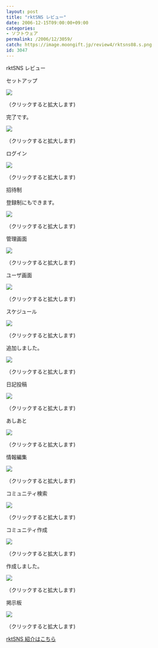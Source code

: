 ```yaml
---
layout: post
title: "rktSNS レビュー"
date: 2006-12-15T09:00:00+09:00
categories:
- ソフトウェア
permalink: /2006/12/3059/
catch: https://image.moongift.jp/review4/rktsns08.s.png
id: 3047
---
```

rktSNS レビュー  
<!--more-->

セットアップ

  

[![](https://image.moongift.jp/review4/rktsns01.s.png)](https://image.moongift.jp/review4/rktsns01.png)  
  
（クリックすると拡大します)

  

完了です。

  

[![](https://image.moongift.jp/review4/rktsns02.s.png)](https://image.moongift.jp/review4/rktsns02.png)  
  
（クリックすると拡大します)

  

ログイン

  

[![](https://image.moongift.jp/review4/rktsns03.s.png)](https://image.moongift.jp/review4/rktsns03.png)  
  
（クリックすると拡大します)

  

招待制

  

登録制にもできます。

  

[![](https://image.moongift.jp/review4/rktsns04.s.png)](https://image.moongift.jp/review4/rktsns04.png)  
  
（クリックすると拡大します)

  

管理画面

  

[![](https://image.moongift.jp/review4/rktsns05.s.png)](https://image.moongift.jp/review4/rktsns05.png)  
  
（クリックすると拡大します)

  

ユーザ画面

  

[![](https://image.moongift.jp/review4/rktsns06.s.png)](https://image.moongift.jp/review4/rktsns06.png)  
  
（クリックすると拡大します)

  

スケジュール

  

[![](https://image.moongift.jp/review4/rktsns07.s.png)](https://image.moongift.jp/review4/rktsns07.png)  
  
（クリックすると拡大します)

  

追加しました。

  

[![](https://image.moongift.jp/review4/rktsns08.s.png)](https://image.moongift.jp/review4/rktsns08.png)  
  
（クリックすると拡大します)

  

日記投稿

  

[![](https://image.moongift.jp/review4/rktsns09.s.png)](https://image.moongift.jp/review4/rktsns09.png)  
  
（クリックすると拡大します)

  

あしあと

  

[![](https://image.moongift.jp/review4/rktsns10.s.png)](https://image.moongift.jp/review4/rktsns10.png)  
  
（クリックすると拡大します)

  

情報編集

  

[![](https://image.moongift.jp/review4/rktsns11.s.png)](https://image.moongift.jp/review4/rktsns11.png)  
  
（クリックすると拡大します)

  

コミュニティ検索

  

[![](https://image.moongift.jp/review4/rktsns12.s.png)](https://image.moongift.jp/review4/rktsns12.png)  
  
（クリックすると拡大します)

  

コミュニティ作成

  

[![](https://image.moongift.jp/review4/rktsns13.s.png)](https://image.moongift.jp/review4/rktsns13.png)  
  
（クリックすると拡大します)

  

作成しました。

  

[![](https://image.moongift.jp/review4/rktsns14.s.png)](https://image.moongift.jp/review4/rktsns14.png)  
  
（クリックすると拡大します)

  

掲示板

  

[![](https://image.moongift.jp/review4/rktsns15.s.png)](https://image.moongift.jp/review4/rktsns15.png)  
  
（クリックすると拡大します)

  

[rktSNS 紹介はこちら](http://oss.moongift.jp/intro/i-3054.html)

